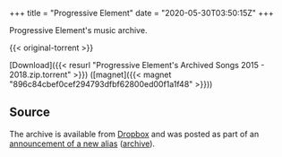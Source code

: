+++
title = "Progressive Element"
date = "2020-05-30T03:50:15Z"
+++

Progressive Element's music archive.

{{< original-torrent >}}

[Download]({{< resurl "Progressive Element's Archived Songs 2015 - 2018.zip.torrent" >}}) ([magnet]({{< magnet "896c84cbef0cef294793dfbf62800ed00f1a1f48" >}}))

## Source

The archive is available from [Dropbox](https://www.dropbox.com/s/43vwdwurr0uw9o3/Progressive%20Element's%20Archived%20Songs%202015%20-%202018.zip?dl=0) and was posted as part of an [announcement of a new alias](https://www.youtube.com/watch?v=E1IJJvTteRE) ([archive](https://archive.is/6hAKp)).
